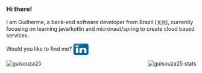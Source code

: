 ### Hi there! 

I am Guilherme, a back-end software developer from Brazil (🇧🇷), currently focusing on learning java/kotlin and micronaut/spring to create cloud based services.

Would you like to find me?
<a href="https://www.linkedin.com/in/jos%C3%A9-guilherme-ferreira-de-souza-ba181532" target="blank"><img align="center" src="icons/linkedin.svg" alt="magnoazevedo" height="30" width="40" /></a>

<p><img align="left" src="https://github-readme-stats.vercel.app/api/top-langs?username=guisouza25&show_icons=true&theme=light&langs_count=8&layout=compact" alt="guisouza25" /></p>

<p><img align="right" src="https://github-readme-stats.vercel.app/api?username=guisouza25&show_icons=true&theme=light&locale=en" alt="guisouza25 stats" /></p>


